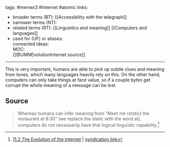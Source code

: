 tags:  #memex3 #Internet #atomic 
links:  
- broader terms (BT):  [[Accessibility with the telegraph]]
- narrower terms (NT):  
- related terms (RT):  [[Linguistics and meaning]] [[Computers and languages]] 
- used for (UF) or aliases:  
connected ideas:  
MOC:  
[[@UMNEvolutionInternet source]]

---
This is very important, humans are able to pick up subtle clues and meaning from tones, which many languages heavily rely on this. On the other hand, computers can only take things at face value, so if a couple bytes get corrupt the whole meaning of a message can be lost.

## Source 
> Whereas humans can infer meaning from “Meet me (static) the restaurant at 8:30” (we replace the static with the word at), computers do not necessarily have that logical linguistic capability.[^1]

[^1]: [11.2 The Evolution of the Internet](https://open.lib.umn.edu/mediaandculture/chapter/11-2-the-evolution-of-the-internet/) | [syndication link](tk) 
